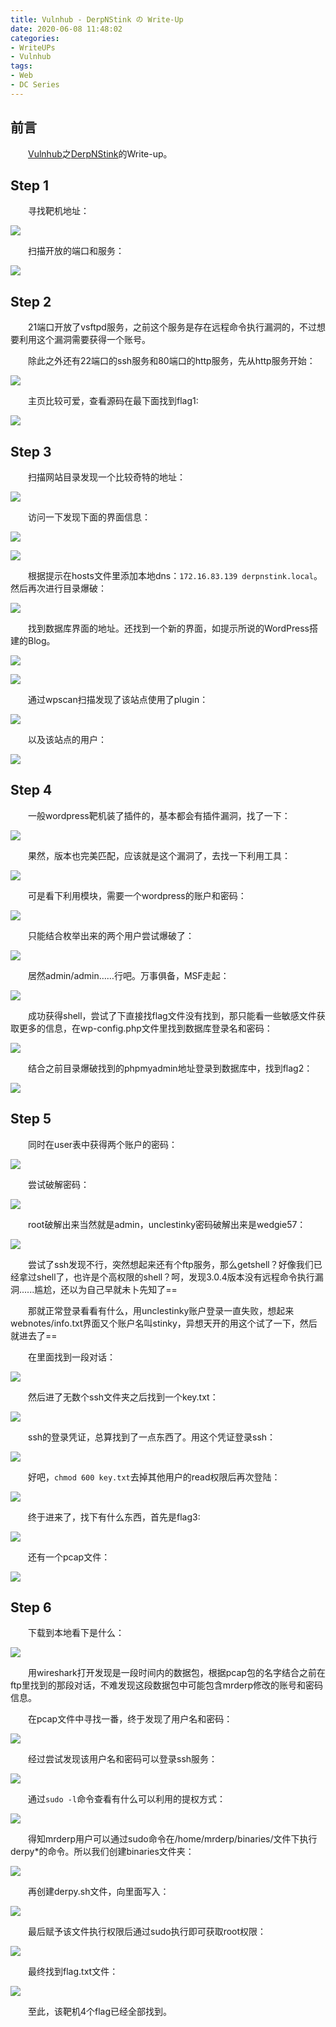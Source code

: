 ```yaml
---
title: Vulnhub - DerpNStink の Write-Up
date: 2020-06-08 11:48:02
categories:
- WriteUPs
- Vulnhub
tags:
- Web
- DC Series
---
```

## 前言

&emsp;&emsp;[Vulnhub](https://www.vulnhub.com/)之[DerpNStink](https://www.vulnhub.com/entry/derpnstink-1,221/)的Write-up。

<!-- more -->

## Step 1

&emsp;&emsp;寻找靶机地址：

![](/img/DerpNStink/DerpNStink1.png)

&emsp;&emsp;扫描开放的端口和服务：

![](/img/DerpNStink/DerpNStink2.png)

## Step 2

&emsp;&emsp;21端口开放了vsftpd服务，之前这个服务是存在远程命令执行漏洞的，不过想要利用这个漏洞需要获得一个账号。

&emsp;&emsp;除此之外还有22端口的ssh服务和80端口的http服务，先从http服务开始：

![](/img/DerpNStink/DerpNStink3.png)

&emsp;&emsp;主页比较可爱，查看源码在最下面找到flag1:

![](/img/DerpNStink/DerpNStink4.png)

## Step 3

&emsp;&emsp;扫描网站目录发现一个比较奇特的地址：

![](/img/DerpNStink/DerpNStink5.png)

&emsp;&emsp;访问一下发现下面的界面信息：

![](/img/DerpNStink/DerpNStink6.png)

![](/img/DerpNStink/DerpNStink7.png)

&emsp;&emsp;根据提示在hosts文件里添加本地dns：`172.16.83.139 derpnstink.local`。然后再次进行目录爆破：

![](/img/DerpNStink/DerpNStink8.png)

&emsp;&emsp;找到数据库界面的地址。还找到一个新的界面，如提示所说的WordPress搭建的Blog。

![](/img/DerpNStink/DerpNStink9.png)

![](/img/DerpNStink/DerpNStink10.png)

&emsp;&emsp;通过wpscan扫描发现了该站点使用了plugin：

![](/img/DerpNStink/DerpNStink11.png)

&emsp;&emsp;以及该站点的用户：

![](/img/DerpNStink/DerpNStink12.png)

## Step 4

&emsp;&emsp;一般wordpress靶机装了插件的，基本都会有插件漏洞，找了一下：

![](/img/DerpNStink/DerpNStink13.png)

&emsp;&emsp;果然，版本也完美匹配，应该就是这个漏洞了，去找一下利用工具：

![](/img/DerpNStink/DerpNStink14.png)

&emsp;&emsp;可是看下利用模块，需要一个wordpress的账户和密码：

![](/img/DerpNStink/DerpNStink15.png)

&emsp;&emsp;只能结合枚举出来的两个用户尝试爆破了：

![](/img/DerpNStink/DerpNStink16.png)

&emsp;&emsp;居然admin/admin……行吧。万事俱备，MSF走起：

![](/img/DerpNStink/DerpNStink17.png)

&emsp;&emsp;成功获得shell，尝试了下直接找flag文件没有找到，那只能看一些敏感文件获取更多的信息，在wp-config.php文件里找到数据库登录名和密码：

![](/img/DerpNStink/DerpNStink18.png)

&emsp;&emsp;结合之前目录爆破找到的phpmyadmin地址登录到数据库中，找到flag2：

![](/img/DerpNStink/DerpNStink19.png)

## Step 5

&emsp;&emsp;同时在user表中获得两个账户的密码：

![](/img/DerpNStink/DerpNStink20.png)

&emsp;&emsp;尝试破解密码：

![](/img/DerpNStink/DerpNStink21.png)

&emsp;&emsp;root破解出来当然就是admin，unclestinky密码破解出来是wedgie57：

![](/img/DerpNStink/DerpNStink22.png)

&emsp;&emsp;尝试了ssh发现不行，突然想起来还有个ftp服务，那么getshell？好像我们已经拿过shell了，也许是个高权限的shell？呵，发现3.0.4版本没有远程命令执行漏洞......尴尬，还以为自己早就未卜先知了==

&emsp;&emsp;那就正常登录看看有什么，用unclestinky账户登录一直失败，想起来webnotes/info.txt界面又个账户名叫stinky，异想天开的用这个试了一下，然后就进去了==

&emsp;&emsp;在里面找到一段对话：

![](/img/DerpNStink/DerpNStink23.png)

&emsp;&emsp;然后进了无数个ssh文件夹之后找到一个key.txt：

![](/img/DerpNStink/DerpNStink24.png)

&emsp;&emsp;ssh的登录凭证，总算找到了一点东西了。用这个凭证登录ssh：

![](/img/DerpNStink/DerpNStink25.png)

&emsp;&emsp;好吧，`chmod 600 key.txt`去掉其他用户的read权限后再次登陆：

![](/img/DerpNStink/DerpNStink26.png)

&emsp;&emsp;终于进来了，找下有什么东西，首先是flag3:

![](/img/DerpNStink/DerpNStink27.png)

&emsp;&emsp;还有一个pcap文件：

![](/img/DerpNStink/DerpNStink28.png)

## Step 6

&emsp;&emsp;下载到本地看下是什么：

![](/img/DerpNStink/DerpNStink29.png)

&emsp;&emsp;用wireshark打开发现是一段时间内的数据包，根据pcap包的名字结合之前在ftp里找到的那段对话，不难发现这段数据包中可能包含mrderp修改的账号和密码信息。

&emsp;&emsp;在pcap文件中寻找一番，终于发现了用户名和密码：

![](/img/DerpNStink/DerpNStink30.png)

&emsp;&emsp;经过尝试发现该用户名和密码可以登录ssh服务：

![](/img/DerpNStink/DerpNStink31.png)

&emsp;&emsp;通过`sudo -l`命令查看有什么可以利用的提权方式：

![](/img/DerpNStink/DerpNStink32.png)

&emsp;&emsp;得知mrderp用户可以通过sudo命令在/home/mrderp/binaries/文件下执行derpy*的命令。所以我们创建binaries文件夹：

![](/img/DerpNStink/DerpNStink33.png)

&emsp;&emsp;再创建derpy.sh文件，向里面写入：

![](/img/DerpNStink/DerpNStink34.png)

&emsp;&emsp;最后赋予该文件执行权限后通过sudo执行即可获取root权限：

![](/img/DerpNStink/DerpNStink35.png)

&emsp;&emsp;最终找到flag.txt文件：

![](/img/DerpNStink/DerpNStink36.png)

&emsp;&emsp;至此，该靶机4个flag已经全部找到。